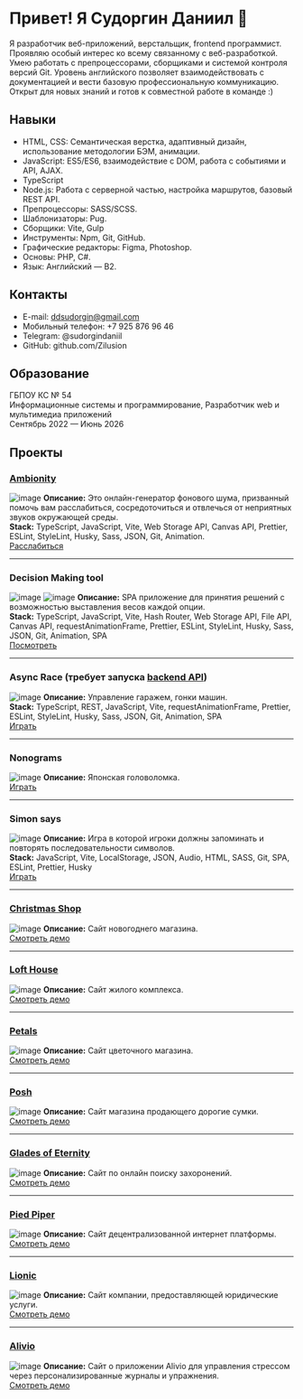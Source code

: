 # Привет! Я Судоргин Даниил 👋
Я разработчик веб-приложений, верстальщик, frontend программист. Проявляю особый интерес ко всему связанному с веб-разработкой. Умею работать с препроцессорами, сборщиками и системой контроля версий Git. Уровень английского позволяет взаимодействовать с документацией и вести базовую профессиональную коммуникацию.
Открыт для новых знаний и готов к совместной работе в команде :)


## Навыки
- HTML, CSS: Семантическая верстка, адаптивный дизайн, использование методологии БЭМ, анимации.
- JavaScript: ES5/ES6, взаимодействие с DOM, работа с событиями и API, AJAX.
- TypeScript
- Node.js: Работа с серверной частью, настройка маршрутов, базовый REST API.
- Препроцессоры: SASS/SCSS.
- Шаблонизаторы: Pug.
- Сборщики: Vite, Gulp
- Инструменты: Npm, Git, GitHub.
- Графические редакторы: Figma, Photoshop.
- Основы: PHP, C#.
- Язык: Английский — B2.


## Контакты
- E-mail: ddsudorgin@gmail.com
- Мобильный телефон: +7 925 876 96 46
- Telegram: @sudorgindaniil
- GitHub: github.com/Zilusion

## Образование
ГБПОУ КС № 54  
Информационные системы и программирование, Разработчик web и мультимедиа приложений  
Сентябрь 2022 — Июнь 2026 

## Проекты
### [Ambionity](https://github.com/Zilusion/Ambionity)
![image](https://github.com/user-attachments/assets/0bfb5d7c-bcc2-4bb2-83fb-ddaaa7c4b4d8)
**Описание:** Это онлайн-генератор фонового шума, призванный помочь вам расслабиться, сосредоточиться и отвлечься от неприятных звуков окружающей среды.  
**Stack:** TypeScript, JavaScript, Vite, Web Storage API, Canvas API, Prettier, ESLint, StyleLint, Husky, Sass, JSON, Git, Animation.  
[Расслабиться](https://pathix.ru/) 
___
### Decision Making tool
![image](https://github.com/user-attachments/assets/4e8bae56-c207-4c51-ae0b-d2ef73d6c9c4)
![image](https://github.com/user-attachments/assets/f4f3ae06-1324-424f-8702-c053870fcbfd)
**Описание:** SPA приложение для принятия решений с возможностью выставления весов каждой опции.  
**Stack:** TypeScript, JavaScript, Vite, Hash Router, Web Storage API, File API, Canvas API, requestAnimationFrame, Prettier, ESLint, StyleLint, Husky, Sass, JSON, Git, Animation, SPA  
[Посмотреть](https://rolling-scopes-school.github.io/zilusion-JSFE2024Q4/nonograms/) 
___
### Async Race (требует запуска [backend API](https://github.com/Ihar-Batura/async-race-api))
![image](https://github.com/user-attachments/assets/5ec1f0c5-f467-4aea-951c-014c8802267e)
**Описание:** Управление гаражем, гонки машин.  
**Stack:** TypeScript, REST, JavaScript, Vite, requestAnimationFrame, Prettier, ESLint, StyleLint, Husky, Sass, JSON, Git, Animation, SPA  
[Играть](https://rolling-scopes-school.github.io/zilusion-JSFE2024Q4/async-race/) 
___
### Nonograms
![image](https://github.com/user-attachments/assets/b058eb72-b47d-4467-a6de-fd5e4748df63)
**Описание:** Японская головоломка.  
[Играть](https://rolling-scopes-school.github.io/zilusion-JSFE2024Q4/nonograms/) 
___
### Simon says
![image](https://github.com/user-attachments/assets/a7851da0-0946-4a1b-a7fa-d2dbf65c3f85)
**Описание:** Игра в которой игроки должны запоминать и повторять последовательности символов.  
**Stack:** JavaScript, Vite, LocalStorage, JSON, Audio, HTML, SASS, Git, SPA, ESLint, Prettier, Husky  
[Играть](https://rolling-scopes-school.github.io/zilusion-JSFE2024Q4/simon-says/) 
___
### [Christmas Shop](https://github.com/Zilusion/Christmas-Shop)
![image](https://github.com/user-attachments/assets/c07b1a80-7ab0-4b06-a02a-8c8cf0cba6fb)
**Описание:** Сайт новогоднего магазина.  
[Смотреть демо](https://zilusion.github.io/Christmas-Shop/) 
___
### [Loft House](https://github.com/Zilusion/Loft-House)
![image](https://github.com/user-attachments/assets/25080e4d-dcbd-4b17-b01b-9b104b567cca)
**Описание:** Сайт жилого комплекса.  
[Смотреть демо](https://zilusion.github.io/Loft-House/)  
___
### [Petals](https://github.com/Zilusion/Petals)
![image](https://github.com/user-attachments/assets/82360c28-a9c8-4ae3-9cc3-ba30dd7c5840)
**Описание:** Сайт цветочного магазина.  
[Смотреть демо](https://zilusion.github.io/Petals/)  
___
### [Posh](https://github.com/Zilusion/Posh)
![image](https://github.com/user-attachments/assets/0044df22-5d89-4ed0-a505-ed51c17b3b1f)
**Описание:** Сайт магазина продающего дорогие сумки.  
[Смотреть демо](https://zilusion.github.io/Posh/) 
___
### [Glades of Eternity](https://github.com/Zilusion/Glades-of-Eternity)
![image](https://github.com/user-attachments/assets/67bec7e7-011d-43b3-b402-77efd82306ef)
**Описание:** Сайт по онлайн поиску захоронений.  
[Смотреть демо](https://zilusion.github.io/Glades-of-Eternity/) 
___
### [Pied Piper](https://github.com/Zilusion/Pied-Piper)
![image](https://github.com/user-attachments/assets/9e2f94ea-8477-4a16-9fe6-f5547bad315f)
**Описание:** Сайт децентрализованной интернет платформы.  
[Смотреть демо](https://zilusion.github.io/Pied-Piper/) 
___
### [Lionic](https://zilusion.github.io/Lionic/)
![image](https://github.com/user-attachments/assets/9798907f-fa51-4526-a167-7bbcf70c6bf9)
**Описание:** Сайт компании, предоставляющей юридические услуги.  
[Смотреть демо](https://zilusion.github.io/Lionic/) 
___
### [Alivio](https://github.com/Zilusion/Alivio)
![image](https://github.com/user-attachments/assets/9a1d549c-5fd9-418e-b4bd-935793f12168)
**Описание:** Сайт о приложении Alivio для управления стрессом через персонализированные журналы и упражнения.  
[Смотреть демо](https://zilusion.github.io/Alivio/) 
